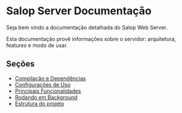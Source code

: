 # Salop Server Documentação

Seja bem vindo a documentação detalhada do Salop Web Server.

Esta documentação provê informações sobre o servidor: arquitetura, features e modo de usar.

## Seções

- [Compilação e Dependências](./1-compilation.md)
- [Configurações de Uso](./2-configuration.md)
- [Principais Funcionalidades](./3-features.md)
- [Rodando em Background](./4-daemonization.md)
- [Estrutura do projeto](./5-project-structure.md)
